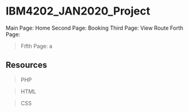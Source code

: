 # IBM4202_JAN2020_Project

Main Page: Home
Second Page: Booking
Third Page: View Route
Forth Page: 

> Fifth Page: a

## Resources

> PHP

> HTML

> CSS